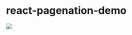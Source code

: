 # react-pagenation-demo


![](https://cdn-images-1.medium.com/max/1600/1*kFN0f6oeh29k5Ehc51_BfQ.gif)
